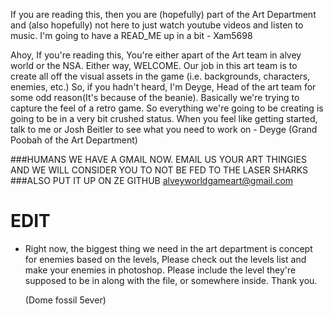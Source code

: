 If you are reading this, then you are (hopefully) part of the Art Department and (also hopefully) not here to just watch youtube videos and listen to music. I'm going to have a READ_ME up in a bit - Xam5698

Ahoy, If you're reading this, You're either apart of the Art team in alvey world or the NSA. Either way, WELCOME.  Our job in this art team is to create all off the visual assets in the game (i.e. backgrounds, characters, enemies, etc.) So, if you hadn't heard, I'm Deyge, Head of the art team for some odd reason(It's because of the beanie).  Basically we're trying to capture the feel of a retro game.  So everything we're going to be creating is going to be in a very bit crushed status.  When you feel like getting started, talk to me or Josh Beitler to see what you need to work on - Deyge (Grand Poobah of the Art Department) 

###HUMANS WE HAVE A GMAIL NOW. EMAIL US YOUR ART THINGIES AND WE WILL CONSIDER YOU TO NOT BE FED TO THE LASER SHARKS
###ALSO PUT IT UP ON ZE GITHUB
alveyworldgameart@gmail.com

# EDIT
- Right now, the biggest thing we need in the art department is concept for enemies based on the levels, Please check out the levels list and make your enemies in photoshop.  Please include the level they're supposed to be in along with the file, or somewhere inside. Thank you.

  (Dome fossil 5ever)
